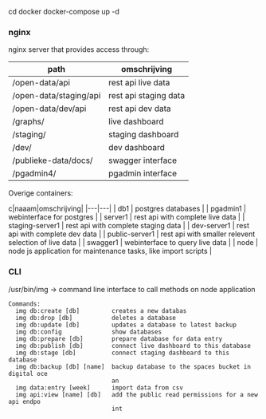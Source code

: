 
 cd docker
 docker-compose up -d 
 
### nginx
 nginx server that provides access through:

|path|omschrijving|
|---|---|
| /open-data/api | rest api live data |
| /open-data/staging/api | rest api staging data |
| /open-data/dev/api | rest api dev data |
| /graphs/ | live dashboard |
| /staging/ | staging dashboard |
| /dev/ | dev dashboard |
| /publieke-data/docs/ | swagger interface |
| /pgadmin4/ | pgadmin interface |

Overige containers:

c|naaam|omschrijving|
|---|---|
| db1 | postgres databases | 
| pgadmin1 | webinterface for postgres |
| server1 | rest api with complete live data |
| staging-server1 | rest api with complete staging data | 
| dev-server1 | rest api with complete dev data |
| public-server1 | rest api with smaller relevent selection of live data |
| swagger1 | webinterface to query live data |
| node | node js application for maintenance tasks, like import scripts |

### CLI 

/usr/bin/img -> command line interface to call methods on node application 

```
Commands:
  img db:create [db]         creates a new databas
  img db:drop [db]           deletes a database
  img db:update [db]         updates a database to latest backup
  img db:config              show databases
  img db:prepare [db]        prepare database for data entry
  img db:publish [db]        connect live dashboard to this database
  img db:stage [db]          connect staging dashboard to this database
  img db:backup [db] [name]  backup database to the spaces bucket in digital oce
                             an
  img data:entry [week]      import data from csv
  img api:view [name] [db]   add the public read permissions for a new api endpo
                             int

```

